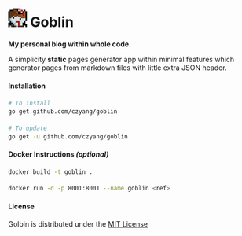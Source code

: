 # ![alt text](./tmpl/assets/images/header_icon.png "Logo Title Text 1") Goblin

**My personal blog within whole code.**

A simplicity **static** pages generator app within minimal features which generator pages from markdown files with little extra JSON header.

#### Installation
```sh
# To install
go get github.com/czyang/goblin

# To update 
go get -u github.com/czyang/goblin

```

#### Docker Instructions *(optional)*
```sh
docker build -t goblin .

docker run -d -p 8001:8001 --name goblin <ref>
```

#### License
Golbin is distributed under the [MIT License](./LICENSE.txt)
